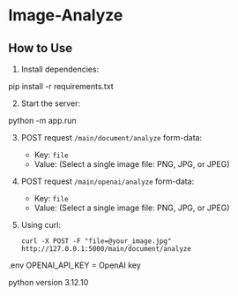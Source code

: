 # Image-Analyze
## How to Use

1. Install dependencies:

pip install -r requirements.txt

2. Start the server:

python -m app.run

3. POST request `/main/document/analyze` 
form-data:
   - Key: `file`
   - Value: (Select a single image file: PNG, JPG, or JPEG)

4. POST request `/main/openai/analyze` 
form-data:
   - Key: `file`
   - Value: (Select a single image file: PNG, JPG, or JPEG)

5. Using curl:
   ```
   curl -X POST -F "file=@your_image.jpg" http://127.0.0.1:5000/main/document/analyze
   ```
   
.env 
OPENAI_API_KEY = OpenAI key 

python version 3.12.10
